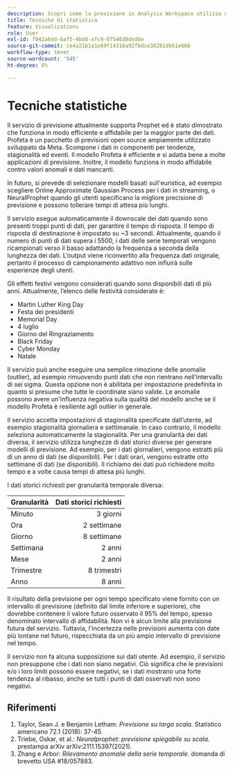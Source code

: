 ```yaml
---
description: Scopri come la previsione in Analysis Workspace utilizza una serie di tecniche statistiche avanzate per determinare i valori della previsione.
title: Tecniche di statistica
feature: Visualizations
role: User
exl-id: f042a6dd-6af5-4bdd-afc9-07546d8ded6e
source-git-commit: ce4a21b1a1e89f14316a92fbdce38281db61e666
workflow-type: tm+mt
source-wordcount: '545'
ht-degree: 6%

---
```


# Tecniche statistiche

Il servizio di previsione attualmente supporta Prophet ed è stato dimostrato che funziona in modo efficiente e affidabile per la maggior parte dei dati. Profeta è un pacchetto di previsioni open source ampiamente utilizzato sviluppato da Meta. Scompone i dati in componenti per tendenze, stagionalità ed eventi. Il modello Profeta è efficiente e si adatta bene a molte applicazioni di previsione. Inoltre, il modello funziona in modo affidabile contro valori anomali e dati mancanti.

In futuro, si prevede di selezionare modelli basati sull&#39;euristica, ad esempio scegliere Online Approximate Gaussian Process per i dati in streaming, o NeuralProphet quando gli utenti specificano la migliore precisione di previsione e possono tollerare tempi di attesa più lunghi.

Il servizio esegue automaticamente il downscale dei dati quando sono presenti troppi punti di dati, per garantire il tempo di risposta. Il tempo di risposta di destinazione è impostato su ~3 secondi. Attualmente, quando il numero di punti di dati supera i 5500, i dati delle serie temporali vengono ricampionati verso il basso adattando la frequenza a seconda della lunghezza dei dati. L’output viene riconvertito alla frequenza dati originale, pertanto il processo di campionamento adattivo non influirà sulle esperienze degli utenti.

Gli effetti festivi vengono considerati quando sono disponibili dati di più anni. Attualmente, l’elenco delle festività considerate è:

* Martin Luther King Day
* Festa dei presidenti
* Memorial Day
* 4 luglio
* Giorno del Ringraziamento
* Black Friday
* Cyber Monday
* Natale

Il servizio può anche eseguire una semplice rimozione delle anomalie (outlier), ad esempio rimuovendo punti dati che non rientrano nell’intervallo di sei sigma. Questa opzione non è abilitata per impostazione predefinita in quanto si presume che tutte le coordinate siano valide. Le anomalie possono avere un&#39;influenza negativa sulla qualità del modello anche se il modello Profeta è resiliente agli outlier in generale.

Il servizio accetta impostazioni di stagionalità specificate dall’utente, ad esempio stagionalità giornaliera e settimanale. In caso contrario, il modello seleziona automaticamente la stagionalità. Per una granularità dei dati diversa, il servizio utilizza lunghezze di dati storici diverse per generare modelli di previsione. Ad esempio, per i dati giornalieri, vengono estratti più di un anno di dati (se disponibili). Per i dati orari, vengono estratte otto settimane di dati (se disponibili). Il richiamo dei dati può richiedere molto tempo e a volte causa tempi di attesa più lunghi.

I dati storici richiesti per granularità temporale diversa:

| Granularità | Dati storici richiesti |
|---|--:|
| Minuto | 3 giorni |
| Ora | 2 settimane |
| Giorno | 8 settimane |
| Settimana | 2 anni |
| Mese | 2 anni |
| Trimestre | 8 trimestri |
| Anno | 8 anni |


Il risultato della previsione per ogni tempo specificato viene fornito con un intervallo di previsione (definito dal limite inferiore e superiore), che dovrebbe contenere il valore futuro osservato il 95% del tempo, spesso denominato intervallo di affidabilità. Non vi è alcun limite alla previsione futura del servizio. Tuttavia, l&#39;incertezza nelle previsioni aumenta con date più lontane nel futuro, rispecchiata da un più ampio intervallo di previsione nel tempo.

Il servizio non fa alcuna supposizione sui dati utente. Ad esempio, il servizio non presuppone che i dati non siano negativi. Ciò significa che le previsioni e/o i loro limiti possono essere negativi, se i dati mostrano una forte tendenza al ribasso, anche se tutti i punti di dati osservati non sono negativi.


## Riferimenti

1. Taylor, Sean J. e Benjamin Letham: *Previsione su larga scala.* Statistico americano 72.1 (2018): 37-45.
1. Triebe, Oskar, et al.: *Neuralprophet: previsione spiegabile su scala.* prestampa arXiv arXiv:2111.15397(2021).
1. Zhang e Arbor: *Rilevamento anomalie della serie temporale.* domanda di brevetto USA #18/057883.
